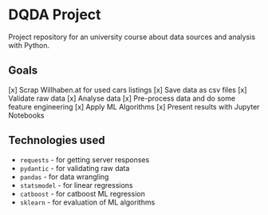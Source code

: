 # DQDA Project

Project repository for an university course about data sources and analysis with Python. 

## Goals

[x] Scrap Willhaben.at for used cars listings
[x] Save data as csv files
[x] Validate raw data
[x] Analyse data
[x] Pre-process data and do some feature engineering
[x] Apply ML Algorithms 
[x] Present results with Jupyter Notebooks


## Technologies used
- `requests` - for getting server responses
- `pydantic` - for validating raw data
- `pandas` - for data wrangling
- `statsmodel` - for linear regressions
- `catboost` - for catboost ML regression
- `sklearn` - for evaluation of ML algorithms 

